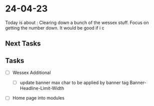 # 24-04-23

Today is about :
Clearing down a bunch of the wessex stuff. Focus on getting the number down.
It would be good if i c

## Next Tasks


## Tasks

- [ ] Wessex Additional
  - [ ] update banner max char to be applied by banner tag
        Banner-Headline-Limit-Width
- [ ] Home page into modules

